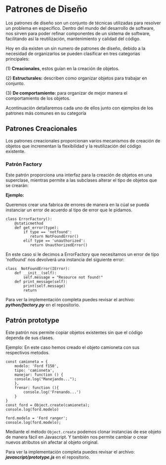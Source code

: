 # Patrones de Diseño
Los patrones de diseño son un conjunto de técnicas utilizadas para resolver un problema en específico. Dentro del mundo del desarrollo de software, nos sirven para poder refinar componentes de un sistema de software, facilitando así la reutilización, mantenimiento y calidad del código.

Hoy en día existen un sin numero de patrones de diseño, debido a la necesidad de organizarlos se pueden clasificar en tres categorias principales: 

(1) **Creacionales**, estos guían en la creación de objetos. 

(2) **Estructurales:** describen como organizar objetos para trabajar en conjunto. 

(3) **De comportamiento:** para organizar de mejor manera el comportamiento de los objetos.

Acontinuación detallaremos cada uno de ellos junto con ejemplos de los patrones más comunes en su categoría

## Patrones Creacionales

Los patrones creacionales proporcionan varios mecanismos de creación de objetos que incrementan la flexibilidad y la reutilización del código existente.

### Patrón Factory 
Este patrón proporciona una interfaz para la creación de objetos en una superclase, mientras permite a las subclases alterar el tipo de objetos que se crearán:

**Ejemplo:**

Queremos crear una fabrica de errores de manera en la cúal se pueda instanciar un error de acuerdo al tipo de error que le pidamos.

    class ErrorFactory():
	    @staticmethod
		def get_error(type):
		    if type == 'notfound':
			   return NotFoundError()
		    elif type == 'unauthorized':
			   return UnauthorizedError()

En este caso si le decimos a ErrorFactory que necesitamos un error de tipo 'notfound' nos devolverá una instancia del siguiente error:

    class  NotFoundError(IError):
	    def __init__(self):
		    self.message = "Resource not found!"
		def print_message(self):
			print(self.message)
			return

Para ver la implementación completa puedes revisar el archivo: ***python/factory.py***  en el repositorio.

## Patrón prototype

Este patrón nos permite copiar objetos existentes sin que el código dependa de sus clases.

Ejemplo:
En este caso hemos creado el objeto camioneta con sus respectivos metodos.

    const camioneta = {
	    modelo: 'Ford f150',
	    tipo: 'camioneta',
	    manejar: function () {
	    console.log("Manejando...");
	    },
		frenar: function (){
		    console.log('Frenando...')
	    }
    }
    const ford = Object.create(camioneta);
    console.log(ford.modelo)
    
    ford.modelo = 'Ford ranger';
    console.log(ford.modelo);

Mediante el método `Object.create` podemos clonar instancias de ese objeto de manera fácil en Javascript. Y también nos permite cambiar o crear nuevos atributos sin afectar al objeto original.

Para ver la implementación completa puedes revisar el archivo: ***javascript/prototype.js***  en el repositorio.